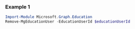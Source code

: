 ### Example 1
``` powershell
Import-Module Microsoft.Graph.Education
Remove-MgEducationUser -EducationUserId $educationUserId
```
